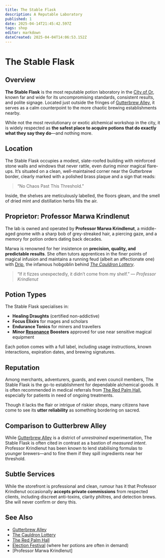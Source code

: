 ```yaml
---
title: The Stable Flask
description: A Reputable Laboratory
published: 1
date: 2025-04-14T21:45:42.597Z
tags: shop
editor: markdown
dateCreated: 2025-04-04T14:06:53.152Z
---
```


# The Stable Flask

## Overview
**The Stable Flask** is the most reputable potion laboratory in the [City of Or](/geography/settlement/city/city-of-or.md), known far and wide for its uncompromising standards, consistent results, and polite signage. Located just outside the fringes of [Gutterbrew Alley](/geography/settlement/city/city-of-or/district/gutterbrew-alley.md), it serves as a calm counterpoint to the more chaotic brewing establishments nearby.

While not the most revolutionary or exotic alchemical workshop in the city, it is widely respected as **the safest place to acquire potions that do exactly what they say they do**—and nothing more.

## Location
The Stable Flask occupies a modest, slate-roofed building with reinforced stone walls and windows that never rattle, even during minor magical flare-ups. It’s situated on a clean, well-maintained corner near the Gutterbrew border, clearly marked with a polished brass plaque and a sign that reads:  

> “No Chaos Past This Threshold.”

Inside, the shelves are meticulously labelled, the floors gleam, and the smell of dried mint and distillation herbs fills the air.

## Proprietor: Professor Marwa Krindlenut
The lab is owned and operated by **Professor Marwa Krindlenut**, a middle-aged gnome with a sharp bob of grey-streaked hair, a piercing gaze, and a memory for potion orders dating back decades.

Marwa is renowned for her insistence on **precision, quality, and predictable results**. She often tutors apprentices in the finer points of magical infusion and maintains a running feud (albeit an affectionate one) with [Drip](/geography/settlement/city/city-of-or/shop/the-cauldron-lottery/drip.md), the infamous hobgoblin behind *[The Cauldron Lottery](/geography/settlement/city/city-of-or/shop/the-cauldron-lottery.md)*.

> “If it fizzes unexpectedly, it didn’t come from my shelf.” — *Professor Krindlenut*

## Potion Types
The Stable Flask specialises in:

- **Healing Draughts** (certified non-addictive)
- **Focus Elixirs** for mages and scholars
- **Endurance Tonics** for miners and travellers
- **Minor [Resonance](/structure/mechanic/resonance.md) Boosters** approved for use near sensitive magical equipment

Each potion comes with a full label, including usage instructions, known interactions, expiration dates, and brewing signatures.

## Reputation
Among merchants, adventurers, guards, and even council members, The Stable Flask is the go-to establishment for dependable alchemical goods. It is often recommended in medical referrals from [The Red Palm Hall](/geography/settlement/city/city-of-or/shop/the-red-palm-hall.md), especially for patients in need of ongoing treatments.

Though it lacks the flair or intrigue of riskier shops, many citizens have come to see its **utter reliability** as something bordering on sacred.

## Comparison to Gutterbrew Alley
While [Gutterbrew Alley](/geography/settlement/city/city-of-or/district/gutterbrew-alley.md) is a district of *unrestrained* experimentation, The Stable Flask is often cited in contrast as a bastion of *measured intent*. Professor Krindlenut has been known to lend stabilising formulas to younger brewers—and to fine them if they spill ingredients near her threshold.

## Subtle Services
While the storefront is professional and clean, rumour has it that Professor Krindlenut occasionally **accepts private commissions** from respected clients, including discreet anti-toxins, clarity philtres, and detection brews. She will never confirm or deny this.

## See Also
- [Gutterbrew Alley](/geography/settlement/city/city-of-or/district/gutterbrew-alley.md)
- [The Cauldron Lottery](/geography/settlement/city/city-of-or/shop/the-cauldron-lottery.md)
- [The Red Palm Hall](/geography/settlement/city/city-of-or/shop/the-red-palm-hall.md)
- [Election Festival](/geography/settlement/city/city-of-or/election-festival.md) (where her potions are often in demand)
- [Professor Marwa Krindlenut]
